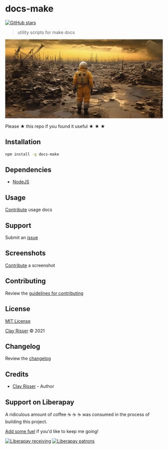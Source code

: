 # docs-make

[![GitHub stars](https://img.shields.io/github/stars/clayrisser/docs-make.svg?style=social&label=Stars)](https://github.com/clayrisser/docs-make)

> utility scripts for make docs

![](assets/docs-make.png)

Please ★ this repo if you found it useful ★ ★ ★

## Installation

```sh
npm install -g docs-make
```

## Dependencies

- [NodeJS](https://nodejs.org)

## Usage

[Contribute](https://github.com/clayrisser/docs-make/blob/master/CONTRIBUTING.md) usage docs

## Support

Submit an [issue](https://github.com/clayrisser/docs-make/issues/new)

## Screenshots

[Contribute](https://github.com/clayrisser/docs-make/blob/master/CONTRIBUTING.md) a screenshot

## Contributing

Review the [guidelines for contributing](https://github.com/clayrisser/docs-make/blob/master/CONTRIBUTING.md)

## License

[MIT License](https://github.com/clayrisser/docs-make/blob/master/LICENSE)

[Clay Risser](https://clayrisser.com) © 2021

## Changelog

Review the [changelog](https://github.com/clayrisser/docs-make/blob/master/CHANGELOG.md)

## Credits

- [Clay Risser](https://clayrisser.com) - Author

## Support on Liberapay

A ridiculous amount of coffee ☕ ☕ ☕ was consumed in the process of building this project.

[Add some fuel](https://liberapay.com/clayrisser/donate) if you'd like to keep me going!

[![Liberapay receiving](https://img.shields.io/liberapay/receives/clayrisser.svg?style=flat-square)](https://liberapay.com/clayrisser/donate)
[![Liberapay patrons](https://img.shields.io/liberapay/patrons/clayrisser.svg?style=flat-square)](https://liberapay.com/clayrisser/donate)
